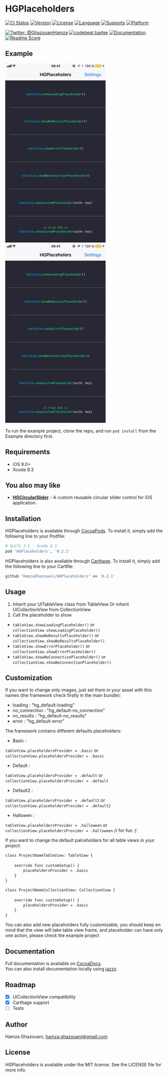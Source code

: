 # HGPlaceholders

[![CI Status](http://img.shields.io/travis/HamzaGhazouani/HGPlaceholders.svg?style=flat)](https://travis-ci.org/HamzaGhazouani/HGPlaceholders)
[![Version](https://img.shields.io/cocoapods/v/HGPlaceholders.svg?style=flat)](http://cocoapods.org/pods/HGPlaceholders)
[![License](https://img.shields.io/cocoapods/l/HGPlaceholders.svg?style=flat)](http://cocoapods.org/pods/HGPlaceholders)
[![Language](https://img.shields.io/badge/language-Swift-orange.svg?style=flat)]()
[![Supports](https://img.shields.io/badge/supports-CocoaPods%20%7C%20Carthage-green.svg?style=flat)]()
[![Platform](https://img.shields.io/cocoapods/p/HGPlaceholders.svg?style=flat)](http://cocoapods.org/pods/HGPlaceholders)
<br />

[![Twitter: @GhazouaniHamza](https://img.shields.io/badge/contact-@GhazouaniHamza-blue.svg?style=flat)](https://twitter.com/GhazouaniHamza)
[![codebeat badge](https://codebeat.co/badges/c706606b-c02a-4000-af85-6cebf23c5538)](https://codebeat.co/projects/github-com-hamzaghazouani-hgplaceholders-master)
[![Documentation](https://img.shields.io/cocoapods/metrics/doc-percent/HGPlaceholders.svg)](http://cocoadocs.org/docsets/HGPlaceholders/)
[![Readme Score](http://readme-score-api.herokuapp.com/score.svg?url=https://github.com/hamzaghazouani/hgplaceholders/)](http://clayallsopp.github.io/readme-score?url=https://github.com/hamzaghazouani/hgplaceholders)

## Example

![](/Screenshots/default.gif) ![](/Screenshots/custom.gif)

To run the example project, clone the repo, and run `pod install` from the Example directory first.

## Requirements
- iOS 9.0+
- Xcode 8.3


## You also may like

* **[HGCircularSlider](https://github.com/HamzaGhazouani/HGCircularSlider)** - A custom reusable circular slider control for iOS application.

## Installation

HGPlaceholders is available through [CocoaPods](http://cocoapods.org). To install
it, simply add the following line to your Podfile:

```ruby
# Swift 3.1 - Xcode 8.3
pod 'HGPlaceholders', '0.2.1'
```

HGPlaceholders is also available through [Carthage](https://github.com/Carthage/Carthage). To install
it, simply add the following line to your Cartfile:

``` ruby
github "HamzaGhazouani/HGPlaceholders" == '0.2.1'
```

## Usage

1. Inherit your UITableView class from TableView Or inherit UICollectionView from CollectionView
2. Call the placeholder to show

* `tableView.showLoadingPlaceholder()` or `collectionView.showLoadingPlaceholder()`
* `tableView.showNoResultsPlaceholder()` or `collectionView.showNoResultsPlaceholder()`
* `tableView.showErrorPlaceholder()` or `collectionView.showErrorPlaceholder()`
* `tableView.showNoConnectionPlaceholder()` or `collectionView.showNoConnectionPlaceholder()`


## Customization 

If you want to change only images, just set them in your asset with this names (the framework check firstly in the main bundle): 

* loading    : "hg_default-loading"
* no_connection    : "hg_default-no_connection"
* no_results    : "hg_default-no_results"
* error    : "hg_default-error"



The framework contains different defaults placeholders:

* Basic    : 

`tableView.placeholdersProvider = .basic` or `collectionView.placeholdersProvider = .basic`

* Default  : 

`tableView.placeholdersProvider = .default` or `collectionView.placeholdersProvider = .default` 

* Default2 : 

`tableView.placeholdersProvider = .default2` or `collectionView.placeholdersProvider = .default2` 


* Hallowen : 

`tableView.placeholdersProvider = .halloween` or `collectionView.placeholdersProvider = .halloween` // for fun :)` 

If you want to change the default palceholders for all table views in your project: 

```
class ProjectNameTableView: TableView {

    override func customSetup() {
        placeholdersProvider = .basic
    }
}
```

```
class ProjectNameCollectionView: CollectionView {

    override func customSetup() {
        placeholdersProvider = .basic
    }
}
```

You can also add new placeholders fully customizable, you should keep en mind that the view will take table view frame, and placeholder can have only one action, please check the example project 


## Documentation
Full documentation is available on [CocoaDocs](http://cocoadocs.org/docsets/HGPlaceholders/).<br/>
You can also install documentation locally using [jazzy](https://github.com/realm/jazzy).

## Roadmap
- [x] UICollectionView compatibility
- [x] Carthage support
- [ ] Tests

## Author

Hamza Ghazouani, hamza.ghazouani@gmail.com

## License

HGPlaceholders is available under the MIT license. See the LICENSE file for more info.
